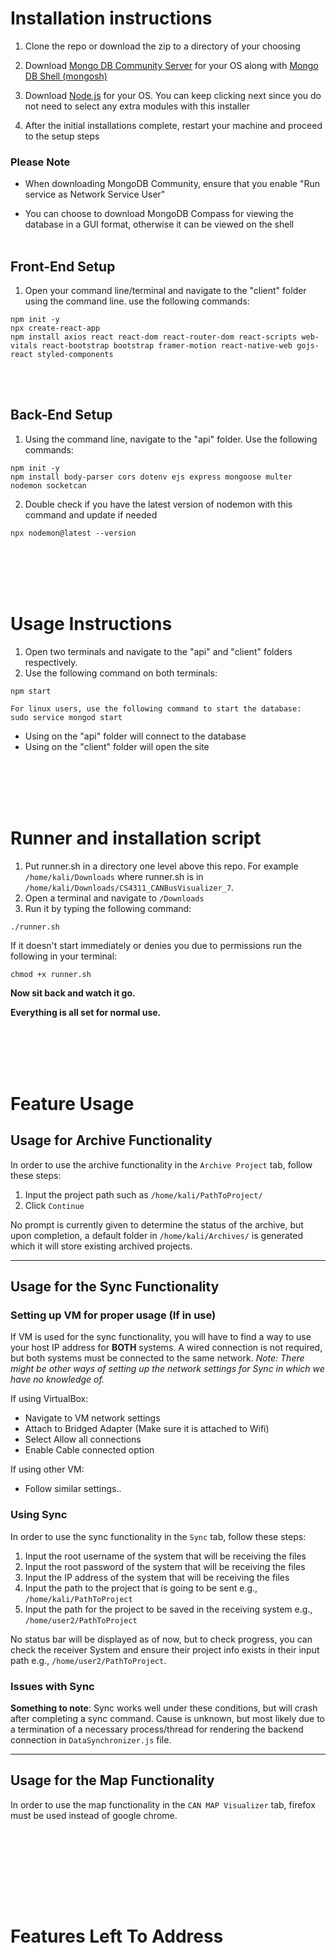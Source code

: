 # Installation instructions

1. Clone the repo or download the zip to a directory of your choosing

2. Download [Mongo DB Community Server](https://www.mongodb.com/try/download/community) for your OS along with [Mongo DB Shell (mongosh)](https://www.mongodb.com/try/download/shell?jmp=docs)

3. Download [Node.js](https://nodejs.org/en/) for your OS. You can keep clicking next since you do not need to select any extra modules with this installer

4. After the initial installations complete, restart your machine and proceed to the setup steps

### Please Note
- When downloading MongoDB Community, ensure that you enable "Run service as Network Service User"

- You can choose to download MongoDB Compass for viewing the database in a GUI format, otherwise 
it can be viewed on the shell
<br></br>

## Front-End Setup
1. Open your command line/terminal and navigate to the "client" folder using the command line.
use the following commands:
```
npm init -y
npx create-react-app
npm install axios react react-dom react-router-dom react-scripts web-vitals react-bootstrap bootstrap framer-motion react-native-web gojs-react styled-components
```
<br></br>
## Back-End Setup
1. Using the command line, navigate to the "api" folder.
Use the following commands:
```
npm init -y
npm install body-parser cors dotenv ejs express mongoose multer nodemon socketcan
```
2. Double check if you have the latest version of nodemon with this command and update if needed
```
npx nodemon@latest --version
```
<br></br>
<br></br>
# Usage Instructions
1. Open two terminals and navigate to the "api" and "client" folders respectively.
2. Use the following command on both terminals:
```
npm start

For linux users, use the following command to start the database:
sudo service mongod start
```

- Using on the "api" folder will connect to the database
- Using on the "client" folder will open the site

<br></br>
<br></br>

# Runner and installation script
1. Put runner.sh in a directory one level above this repo. For example `/home/kali/Downloads` where runner.sh is in `/home/kali/Downloads/CS4311_CANBusVisualizer_7`.
2. Open a terminal and navigate to `/Downloads`
3. Run it by typing the following command:

```
./runner.sh
```
If it doesn't start immediately or denies you due to permissions run the following in your terminal:
```
chmod +x runner.sh
```
**Now sit back and watch it go.**

**Everything is all set for normal use.**

<br></br>
<br></br>

# Feature Usage
## Usage for Archive Functionality
In order to use the archive functionality in the `Archive Project` tab, follow these steps:
1. Input the project path such as `/home/kali/PathToProject/`
2. Click `Continue`

No prompt is currently given to determine the status of the archive, but upon completion, a default folder in `/home/kali/Archives/` is generated which it will store existing archived projects.
***

## Usage for the Sync Functionality
 
### Setting up VM for proper usage (If in use)
If VM is used for the sync functionality, you will have to find a way to use your host IP address for **BOTH** systems. A wired connection is not required, but both systems must be connected to the same network. *Note: There might be other ways of setting up the network settings for Sync in which we have no knowledge of.*


If using VirtualBox: 
- Navigate to VM network settings
- Attach to Bridged Adapter (Make sure it is attached to Wifi)
- Select Allow all connections
- Enable Cable connected option

If using other VM:
- Follow similar settings..
### Using Sync
In order to use the sync functionality in the `Sync` tab, follow these steps:
1. Input the root username of the system that will be receiving the files
2. Input the root password of the system that will be receiving the files
3. Input the IP address of the system that will be receiving the files
4. Input the path to the project that is going to be sent e.g., `/home/kali/PathToProject`
5. Input the path for the project to be saved in the receiving system e.g., `/home/user2/PathToProject`

No status bar will be displayed as of now, but to check progress, you can check the receiver System and ensure their project info exists in their input path e.g., `/home/user2/PathToProject`.

### Issues with Sync
**Something to note**: Sync works well under these conditions, but will crash after completing a sync command. Cause is unknown, but most likely due to a termination of a necessary process/thread for rendering the backend connection in `DataSynchronizer.js` file.
***
## Usage for the Map Functionality
In order to use the map functionality in the `CAN MAP Visualizer`  tab,  firefox must be used instead of google chrome.

<br></br>
<br></br>
---

# Features Left To Address